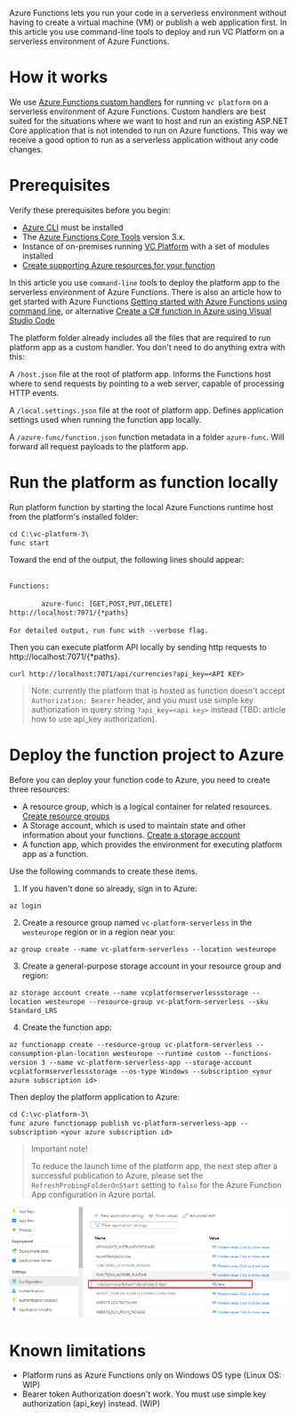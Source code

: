 Azure Functions lets you run your code in a serverless environment without having to create a virtual machine (VM) or publish a web application first. 
In this article you use command-line tools to deploy and run VC Platform on a serverless environment of Azure Functions.


# How it works
We use [Azure Functions custom handlers](https://docs.microsoft.com/en-us/azure/azure-functions/functions-custom-handlers) for running `vc platform` on a serverless environment of Azure Functions. Custom handlers are best suited for the situations where we want to host and run an existing ASP.NET Core application that is not intended to run on Azure functions. This way we receive a good option to run as a serverless application without any code changes.


# Prerequisites
Verify these prerequisites before you begin:
- [Azure CLI](https://docs.microsoft.com/en-us/cli/azure/install-azure-cli) must be installed
- The [Azure Functions Core Tools](https://docs.microsoft.com/en-us/azure/azure-functions/functions-run-local) version 3.x.
- Instance of on-premises running [VC Platform](https://github.com/VirtoCommerce/vc-platform/blob/master/docs/getting-started/deploy-from-precompiled-binaries-windows.md) with a set of modules installed
- [Create supporting Azure resources for your function](https://docs.microsoft.com/en-us/azure/azure-functions/create-first-function-cli-csharp?tabs=azure-cli%2Cbrowser#create-supporting-azure-resources-for-your-function)

In this article you use `command-line` tools to deploy the platform app to the serverless environment of Azure Functions. There is also an article how to get started with Azure Functions [Getting started with Azure Functions using command line](https://docs.microsoft.com/en-us/azure/azure-functions/functions-get-started?pivots=programming-language-csharp), or alternative [Create a C# function in Azure using Visual Studio Code](https://docs.microsoft.com/en-us/azure/azure-functions/create-first-function-vs-code-csharp)

The platform folder already includes all the files that are required to run platform app as a custom handler. You don't need to do anything extra with this:

A `/host.json` file at the root of platform app. Informs the Functions host where to send requests by pointing to a web server, capable of processing HTTP events.

A `/local.settings.json` file at the root of platform app. Defines application settings used when running the function app locally.

A `/azure-func/function.json` function metadata in a folder `azure-func`. Will forward all request payloads to the platform app.


# Run the platform as function locally
Run platform function by starting the local Azure Functions runtime host from the platform's installed folder:

```console
cd C:\vc-platform-3\
func start
```
Toward the end of the output, the following lines should appear:

```console

Functions:

        azure-func: [GET,POST,PUT,DELETE] http://localhost:7071/{*paths}

For detailed output, run func with --verbose flag.
```

Then you can execute platform API locally by sending http requests to http://localhost:7071/{*paths}. 
```console
curl http://localhost:7071/api/currencies?api_key=<API KEY>
```

> Note: currently the platform that is hosted as function doesn't accept `Authorization: Bearer` header, and you must use simple key authorization in query string `?api_key=<api key>` instead (TBD: article how to use api_key authorization).

# Deploy the function project to Azure

Before you can deploy your function code to Azure, you need to create three resources:

- A resource group, which is a logical container for related resources. [Create resource groups](https://docs.microsoft.com/en-us/azure/azure-resource-manager/management/manage-resource-groups-portal#create-resource-groups)  
- A Storage account, which is used to maintain state and other information about your functions. [Create a storage account](https://docs.microsoft.com/en-us/azure/storage/common/storage-account-create)
- A function app, which provides the environment for executing platform app as a function. 


Use the following commands to create these items.

1. If you haven't done so already, sign in to Azure:
```console
az login
```
2. Create a resource group named `vc-platform-serverless` in the `westeurope` region or in a region near you:
```console
az group create --name vc-platform-serverless --location westeurope
```
3. Create a general-purpose storage account in your resource group and region:
```console
az storage account create --name vcplatformserverlessstorage --location westeurope --resource-group vc-platform-serverless --sku Standard_LRS
```
4. Create the function app:
```console
az functionapp create --resource-group vc-platform-serverless --consumption-plan-location westeurope --runtime custom --functions-version 3 --name vc-platform-serverless-app --storage-account vcplatformserverlessstorage --os-type Windows --subscription <your azure subscription id>
```


Then deploy the platform application to Azure:
```console
cd C:\vc-platform-3\
func azure functionapp publish vc-platform-serverless-app --subscription <your azure subscription id>
```   

> Important note! 
> 
> To reduce the launch time of the platform app, the next step after a successful publication to Azure, please set the `RefreshProbingFolderOnStart` setting to `false` for the Azure Function App configuration in Azure portal.

![image](../media/how-to-run-platform-on-azure-functions-1.png) 


# Known limitations
- Platform runs as Azure Functions only on Windows OS type (Linux OS: WIP)
- Bearer token Authorization doesn't work. You must use simple key authorization (api_key) instead. (WIP)
